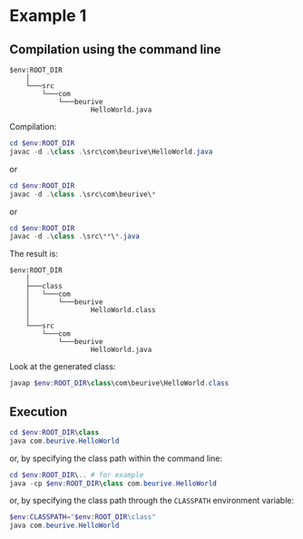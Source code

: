 # Example 1

## Compilation using the command line

	$env:ROOT_DIR
	    │
	    └───src
	        └───com
	            └───beurive
	                    HelloWorld.java

Compilation:

```powershell
cd $env:ROOT_DIR
javac -d .\class .\src\com\beurive\HelloWorld.java
```

or

```powershell
cd $env:ROOT_DIR
javac -d .\class .\src\com\beurive\*
```

or

```powershell
cd $env:ROOT_DIR
javac -d .\class .\src\**\*.java
```



The result is:

	$env:ROOT_DIR
	    │
	    ├───class
	    │   └───com
	    │       └───beurive
	    │               HelloWorld.class
	    │
	    └───src
	        └───com
	            └───beurive
	                    HelloWorld.java

Look at the generated class:

```powershell
javap $env:ROOT_DIR\class\com\beurive\HelloWorld.class
```

## Execution

```powershell
cd $env:ROOT_DIR\class
java com.beurive.HelloWorld
```

or, by specifying the class path within the command line:

```powershell
cd $env:ROOT_DIR\.. # for example
java -cp $env:ROOT_DIR\class com.beurive.HelloWorld
```

or, by specifying the class path through the `CLASSPATH` environment variable:

```powershell
$env:CLASSPATH="$env:ROOT_DIR\class"
java com.beurive.HelloWorld
```
